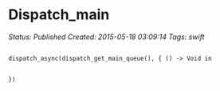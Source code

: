 # Dispatch_main

_Status: Published_
_Created: 2015-05-18 03:09:14_
_Tags: swift_

<code>
dispatch_async(dispatch_get_main_queue(), { () -> Void in
    
})
</code>